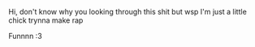 Hi, don't know why you looking through this shit but wsp
I'm just a little chick trynna make rap

Funnnn :3
